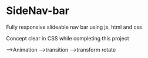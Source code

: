 # SideNav-bar
Fully responsive  slideable nav bar  using js, html and css


Concept clear in CSS while completing this project

-->Animation
-->transition
-->transform rotate
